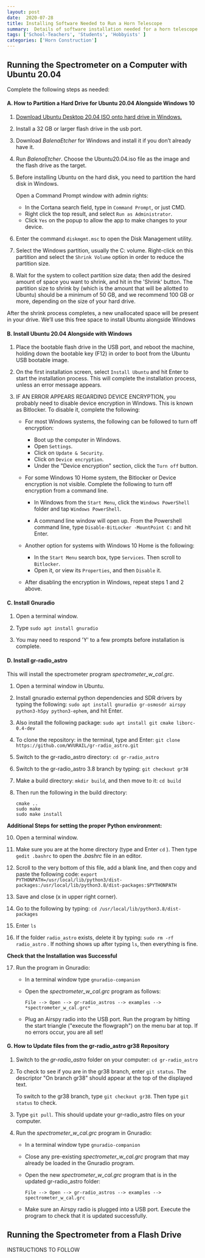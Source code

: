 ```yaml
---
layout: post
date:  2020-07-28
title: Installing Software Needed to Run a Horn Telescope
summary:  Details of software installation needed for a horn telescope
tags: ['School-Teachers', 'Students', 'Hobbyists' ]
categories: ['Horn Construction']
---
```


## Running the Spectrometer on a Computer with Ubuntu 20.04

Complete the following steps as needed:

#### A. How to Partition a Hard Drive for Ubuntu 20.04 Alongside Windows 10

   1. [Download Ubuntu Desktop 20.04 ISO onto hard drive in Windows.](http://releases.ubuntu.com/20.04/)

   2. Install a 32 GB or larger flash drive in the usb port.
      
   3. Download *BalenaEtcher* for Windows and install it if you don’t already have it.
   
   4. Run *BalenaEtcher*. Choose the Ubuntu20.04.iso file as the image and the flash drive as the target.

   5. Before installing Ubuntu on the hard disk, you need to partition the hard disk in Windows.
   
      Open a Command Prompt window with admin rights:
         - In the Cortana search field, type in `Command Prompt`, or just CMD.
         - Right click the top result, and select `Run as Administrator`.
         - Click `Yes` on the popup to allow the app to make changes to your device.
         
   6. Enter the command `diskmgmt.msc` to open the Disk Management utility.

   7. Select the Windows partition, usually the C: volume. Right-click on this partition and select the `Shrink Volume` option in order to reduce the partition size.

   8. Wait for the system to collect partition size data; then add the desired amount of space you want to shrink, and hit in the 'Shrink' button. The partition size to shrink by (which is the amount that will be allotted to Ubuntu) should be a minimum of 50 GB, and we recommend 100 GB or more, depending on the size of your hard drive.
      
   After the shrink process completes, a new unallocated space will be present in your drive. We’ll use this free space to install Ubuntu alongside Windows

#### B. Install Ubuntu 20.04 Alongside with Windows

   1. Place the bootable flash drive in the USB port, and reboot the machine, holding down the bootable key (F12) in order to boot from the Ubuntu USB bootable image.

   2. On the first installation screen, select `Install Ubuntu` and hit Enter to start the installation process. This will complete the installation process, unless an error message appears.

   3. IF AN ERROR APPEARS REGARDING DEVICE ENCRYPTION, you probably need to disable device encryption in Windows. This is known as Bitlocker. To disable it, complete the following:

      - For most Windows systems, the following can be followed to turn off encryption:
          + Boot up the computer in Windows.
          + Open `Settings`.
          + Click on `Update & Security`.
          + Click on `Device encryption`.
          + Under the "Device encryption" section, click the `Turn off` button.
      
      - For some Windows 10 Home system, the Bitlocker or Device encryption is not visible. Complete the following to turn off encryption from a command line.
      
         +  In Windows from the `Start Menu`, click the `Windows PowerShell` folder and tap `Windows PowerShell`.

         + A command line window will open up. From the Powershell command line, type `Disable-BitLocker -MountPoint C:` and hit Enter.
      
      - Another option for systems with Windows 10 Home is the following:
         + In the `Start Menu` search box, type `Services`. Then scroll to `Bitlocker`. 
         + Open it, or view its `Properties`, and then `Disable` it.

       - After disabling the encryption in Windows, repeat steps 1 and 2 above.


#### C. Install Gnuradio 

   1. Open a terminal window.
      
   2. Type `sudo apt install gnuradio`

   3. You may need to respond 'Y' to a few prompts before installation is complete.

#### D. Install gr-radio_astro 

   This will install the spectrometer program *spectrometer_w_cal.grc*.

   1. Open a terminal window in Ubuntu.

   2. Install gnuradio external python dependencies and SDR drivers by typing the following:
      `sudo apt install gnuradio gr-osmosdr airspy python3-h5py python3-ephem`, and hit Enter.

   3. Also install the following package: `sudo apt install git cmake liborc-0.4-dev`
         
   4. To clone the repository: in the terminal, type and Enter: `git clone https://github.com/WVURAIL/gr-radio_astro.git`

   5. Switch to the gr-radio_astro directory: `cd gr-radio_astro`

   6. Switch to the gr-radio_astro 3.8 branch by typing: `git checkout gr38`

   7. Make a build directory: `mkdir build`, and then move to it: `cd build`  
      
   8. Then run the following in the build directory:

      ```
      cmake ..
      sudo make
      sudo make install
      ```
**Additional Steps for setting the proper Python environment:**

   10. Open a terminal window.
   
   11. Make sure you are at the home directory (type and Enter `cd` ). Then type `gedit .bashrc` to open the *.bashrc* file in an editor.
   
   12. Scroll to the very bottom of this file, add a blank line, and then copy and paste the following code: `export PYTHONPATH=/usr/local/lib/python3/dist-packages:/usr/local/lib/python3.8/dist-packages:$PYTHONPATH`

   13. Save and close (x in upper right corner).
   
   14. Go to the following by typing: `cd /usr/local/lib/python3.8/dist-packages`
   
   15. Enter `ls`
   
   16. If the folder `radio_astro` exists, delete it by typing: `sudo rm -rf radio_astro` . If nothing shows up after typing `ls`, then everything is fine.
 
**Check that the Installation was Successful**
 
   17. Run the program in Gnuradio:
         - In a terminal window type `gnuradio-companion`
         - Open the *spectrometer_w_cal.grc* program as follows: 
            
           `File --> Open --> gr-radio_astros --> examples --> *spectrometer_w_cal.grc* `
         - Plug an Airspy radio into the USB port. Run the program by hitting the start triangle ("execute the flowgraph") on the menu bar at top. If no errors occur, you are all set!

#### G. How to Update files from the gr-radio_astro gr38 Repository

   1. Switch to the *gr-radio_astro* folder on your computer: `cd gr-radio_astro`
      
   2. To check to see if you are in the gr38 branch, enter `git status`. The descriptor "On branch gr38" should appear at the top of the displayed text.
   
      To switch to the gr38 branch, type `git checkout gr38`. Then type `git status` to check. 

   3. Type `git pull`. This should update your gr-radio_astro files on your computer.

   4. Run the *spectrometer_w_cal.grc* program in Gnuradio:
      - In a terminal window type `gnuradio-companion`
      - Close any pre-existing *spectrometer_w_cal.grc* program that may already be loaded in the Gnuradio program.
      - Open the new *spectrometer_w_cal.grc* program that is in the updated gr-radio_astro folder: 
            
         `File --> Open --> gr-radio_astros --> examples --> spectrometer_w_cal.grc`
         
      - Make sure an Airspy radio is plugged into a USB port. Execute the program to check that it is updated successfully.


##  Running the Spectrometer from a Flash Drive

  INSTRUCTIONS TO FOLLOW
